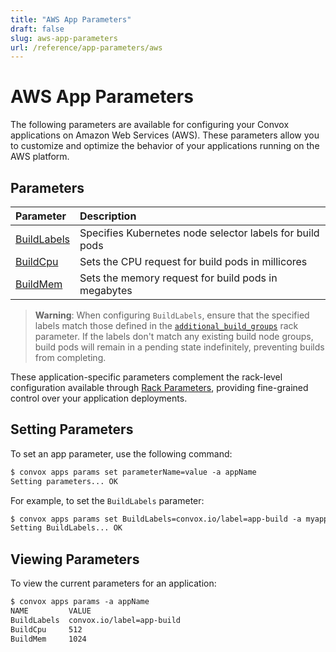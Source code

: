 ```yaml
---
title: "AWS App Parameters"
draft: false
slug: aws-app-parameters
url: /reference/app-parameters/aws
---
```

# AWS App Parameters

The following parameters are available for configuring your Convox applications on Amazon Web Services (AWS). These parameters allow you to customize and optimize the behavior of your applications running on the AWS platform.

## Parameters

| Parameter | Description |
|:---------|:------------|
| [BuildLabels](/reference/app-parameters/aws/BuildLabels) | Specifies Kubernetes node selector labels for build pods |
| [BuildCpu](/reference/app-parameters/aws/BuildCpu) | Sets the CPU request for build pods in millicores |
| [BuildMem](/reference/app-parameters/aws/BuildMem) | Sets the memory request for build pods in megabytes |

> **Warning**: When configuring `BuildLabels`, ensure that the specified labels match those defined in the [`additional_build_groups`](/configuration/rack-parameters/aws/additional_build_groups) rack parameter. If the labels don't match any existing build node groups, build pods will remain in a pending state indefinitely, preventing builds from completing.

These application-specific parameters complement the rack-level configuration available through [Rack Parameters](/configuration/rack-parameters/aws), providing fine-grained control over your application deployments.

## Setting Parameters

To set an app parameter, use the following command:
```html
$ convox apps params set parameterName=value -a appName
Setting parameters... OK
```

For example, to set the `BuildLabels` parameter:
```html
$ convox apps params set BuildLabels=convox.io/label=app-build -a myapp
Setting BuildLabels... OK
```

## Viewing Parameters

To view the current parameters for an application:
```html
$ convox apps params -a appName
NAME         VALUE
BuildLabels  convox.io/label=app-build
BuildCpu     512
BuildMem     1024
```

